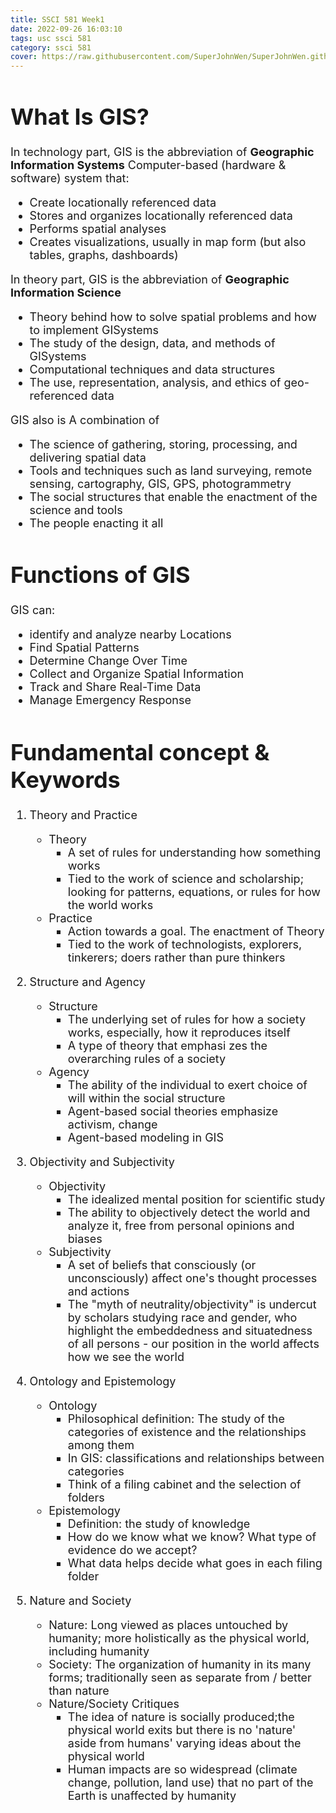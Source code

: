 ```yaml
---
title: SSCI 581 Week1
date: 2022-09-26 16:03:10
tags: usc ssci 581
category: ssci 581
cover: https://raw.githubusercontent.com/SuperJohnWen/SuperJohnWen.github.io/master/img/ssci581.png
---
```

<font size = 4>

# What Is GIS?

In technology part, GIS is the abbreviation of **Geographic Information Systems**
Computer-based (hardware & software) system that:
- Create locationally referenced data
- Stores and organizes locationally referenced data
- Performs spatial analyses
- Creates visualizations, usually in map form (but also tables, graphs, dashboards)

In theory part, GIS is the abbreviation of **Geographic Information Science**
- Theory behind how to solve spatial problems and how to implement GISystems
- The study of the design, data, and methods of GISystems
- Computational techniques and data structures
- The use, representation, analysis, and ethics of geo-referenced data

GIS also is A combination of 
- The science of gathering, storing, processing, and delivering spatial data
- Tools and techniques such as land surveying, remote sensing, cartography, GIS, GPS, photogrammetry
- The social structures that enable the enactment of the science and tools
- The people enacting it all

# Functions of GIS
GIS can:
- identify and analyze nearby Locations
- Find Spatial Patterns
- Determine Change Over Time
- Collect and Organize Spatial Information
- Track and Share Real-Time Data
- Manage Emergency Response


# Fundamental concept & Keywords
1. Theory and Practice
   - Theory
     - A set of rules for understanding how something works
     - Tied to the work of science and scholarship; looking for patterns, equations, or rules for how the world works
   - Practice
     - Action towards a goal. The enactment of Theory
     - Tied to the work of technologists, explorers, tinkerers; doers rather than pure thinkers

2. Structure and Agency
   - Structure
     - The underlying set of rules for how a society works, especially, how it reproduces itself
     - A type of theory that emphasi zes the overarching rules of a society
   - Agency
     - The ability of the individual to exert choice of will within the social structure
     - Agent-based social theories emphasize activism, change
     - Agent-based modeling in GIS

3. Objectivity and Subjectivity
   - Objectivity
     - The idealized mental position for scientific study
     - The ability to objectively detect the world and analyze it, free from personal opinions and biases
   - Subjectivity
     - A set of beliefs that consciously (or unconsciously) affect one's thought processes and actions
     - The "myth of neutrality/objectivity" is undercut by scholars studying race and gender, who highlight the embeddedness and situatedness of all persons - our position in the world affects how we see the world
4. Ontology and Epistemology
   - Ontology
     - Philosophical definition: The study of the categories of existence and the relationships among them
     - In GIS: classifications and relationships between categories
     - Think of a filing cabinet and the selection of folders
   - Epistemology
     - Definition: the study of knowledge
     - How do we know what we know? What type of evidence do we accept?
     - What data helps decide what goes in each filing folder 

5. Nature and Society
   - Nature: Long viewed as places untouched by humanity; more holistically as the physical world, including humanity
   - Society: The organization of humanity in its many forms; traditionally seen as separate from / better than nature
   - Nature/Society Critiques
     - The idea of nature is socially produced;the physical world exits but there is no 'nature' aside from humans' varying ideas about the physical world
     - Human impacts are so widespread (climate change, pollution, land use) that no part of the Earth is unaffected by humanity


</font>